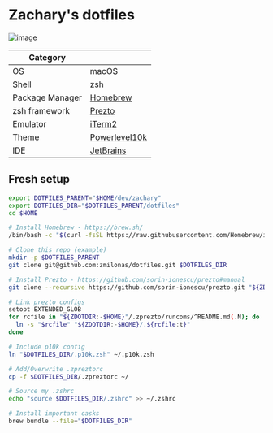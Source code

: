 # Zachary's dotfiles
![image](https://user-images.githubusercontent.com/25948390/225903151-6b453c3a-f8f3-4938-b251-ea0ce8148058.png)

|      Category   |              |
|-----------------|---------------|
| OS              | macOS         |
| Shell           | zsh           |
| Package Manager | [Homebrew](https://brew.sh/)      |
| zsh framework   | [Prezto](https://github.com/sorin-ionescu/prezto)        |
| Emulator        | [iTerm2](https://iterm2.com/)     |
| Theme           | [Powerlevel10k](https://github.com/romkatv/powerlevel10k) |
| IDE             | [JetBrains](https://www.jetbrains.com/products/#lang=js&lang=go&lang=python&lang=sql)     |

## Fresh setup
```sh
export DOTFILES_PARENT="$HOME/dev/zachary"
export DOTFILES_DIR="$DOTFILES_PARENT/dotfiles"
cd $HOME

# Install Homebrew - https://brew.sh/
/bin/bash -c "$(curl -fsSL https://raw.githubusercontent.com/Homebrew/install/HEAD/install.sh)"

# Clone this repo (example)
mkdir -p $DOTFILES_PARENT
git clone git@github.com:zmilonas/dotfiles.git $DOTFILES_DIR

# Install Prezto - https://github.com/sorin-ionescu/prezto#manual
git clone --recursive https://github.com/sorin-ionescu/prezto.git "${ZDOTDIR:-$HOME}/.zprezto"

# Link prezto configs
setopt EXTENDED_GLOB
for rcfile in "${ZDOTDIR:-$HOME}"/.zprezto/runcoms/^README.md(.N); do
  ln -s "$rcfile" "${ZDOTDIR:-$HOME}/.${rcfile:t}"
done

# Include p10k config
ln "$DOTFILES_DIR/.p10k.zsh" ~/.p10k.zsh

# Add/Overwrite .zpreztorc
cp -f $DOTFILES_DIR/.zpreztorc ~/

# Source my .zshrc
echo "source $DOTFILES_DIR/.zshrc" >> ~/.zshrc

# Install important casks
brew bundle --file="$DOTFILES_DIR"
```
